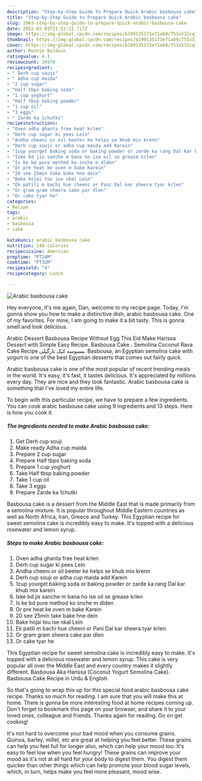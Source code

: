 ```yaml
---
description: "Step-by-Step Guide to Prepare Quick Arabic basbousa cake"
title: "Step-by-Step Guide to Prepare Quick Arabic basbousa cake"
slug: 2963-step-by-step-guide-to-prepare-quick-arabic-basbousa-cake
date: 2022-02-03T21:52:21.717Z
image: https://img-global.cpcdn.com/recipes/b199135171e71ab9/751x532cq70/arabic-basbousa-cake-recipe-main-photo.jpg
thumbnail: https://img-global.cpcdn.com/recipes/b199135171e71ab9/751x532cq70/arabic-basbousa-cake-recipe-main-photo.jpg
cover: https://img-global.cpcdn.com/recipes/b199135171e71ab9/751x532cq70/arabic-basbousa-cake-recipe-main-photo.jpg
author: Ronnie Baldwin
ratingvalue: 4.1
reviewcount: 34970
recipeingredient:
- " Derh cup souji"
- " Adha cup maida"
- "2 cup sugar"
- "Half tbps baking soda"
- "1 cup yoghurt"
- "Half tbsp baking powder"
- "1 cup oil"
- "3 eggs"
- " Zarde ka 1chutki"
recipeinstructions:
- "Oven adha ghanta free heat krlen"
- "Derh cup sugar ki pees Lein"
- "Andha cheeni or oil beeter ke helps se khub mix krenn"
- "Derh cup souji or adha cup maida add Karein"
- "1cup yourget baking soda or baking powder or zarde ka rang Dal kar khub mix karein"
- "Iske bd jis sanche m bana ho ise oil se grease krlen"
- "Is ke bd pure method ko snche m dlden"
- "Or pre heat ke oven m bake Karein"
- "20 see 25min take bake hne dein"
- "Bake hojai tou ise nkal Lein"
- "Ek patili m bachi hue cheeni or Pani Dal kar sheera tyar krlen"
- "Or gram gram sheera cake par dlen"
- "Or cake tyar he"
categories:
- Recipe
tags:
- arabic
- basbousa
- cake

katakunci: arabic basbousa cake 
nutrition: 149 calories
recipecuisine: American
preptime: "PT24M"
cooktime: "PT32M"
recipeyield: "4"
recipecategory: Lunch

---
```



![Arabic basbousa cake](https://img-global.cpcdn.com/recipes/b199135171e71ab9/751x532cq70/arabic-basbousa-cake-recipe-main-photo.jpg)

Hey everyone, it's me again, Dan, welcome to my recipe page. Today, I'm gonna show you how to make a distinctive dish, arabic basbousa cake. One of my favorites. For mine, I am going to make it a bit tasty. This is gonna smell and look delicious.

Arabic Dessert Basbousa Recipe Without Egg This Eid Make Harissa Dessert with Simple Easy Recipe. Basbousa Cake ، Semolina Coconut Rava Cake Recipe بسبوسه کیک نارگیلی. Basbousa, an Egyptian semolina cake with yogurt is one of the best Egyptian desserts that comes out fairly quick.

Arabic basbousa cake is one of the most popular of recent trending meals in the world. It's easy, it's fast, it tastes delicious. It's appreciated by millions every day. They are nice and they look fantastic. Arabic basbousa cake is something that I've loved my entire life.


To begin with this particular recipe, we have to prepare a few ingredients. You can cook arabic basbousa cake using 9 ingredients and 13 steps. Here is how you cook it.

<!--inarticleads1-->

##### The ingredients needed to make Arabic basbousa cake:

1. Get  Derh cup souji
1. Make ready  Adha cup maida
1. Prepare 2 cup sugar
1. Prepare Half tbps baking soda
1. Prepare 1 cup yoghurt
1. Take Half tbsp baking powder
1. Take 1 cup oil
1. Take 3 eggs
1. Prepare  Zarde ka 1chutki


Basbousa cake is a dessert from the Middle East that is made primarily from a semolina mixture. It is popular throughout Middle Eastern countries as well as North Africa, Iran, Greece and Turkey. This Egyptian recipe for sweet semolina cake is incredibly easy to make. It&#39;s topped with a delicious rosewater and lemon syrup. 

<!--inarticleads2-->

##### Steps to make Arabic basbousa cake:

1. Oven adha ghanta free heat krlen
1. Derh cup sugar ki pees Lein
1. Andha cheeni or oil beeter ke helps se khub mix krenn
1. Derh cup souji or adha cup maida add Karein
1. 1cup yourget baking soda or baking powder or zarde ka rang Dal kar khub mix karein
1. Iske bd jis sanche m bana ho ise oil se grease krlen
1. Is ke bd pure method ko snche m dlden
1. Or pre heat ke oven m bake Karein
1. 20 see 25min take bake hne dein
1. Bake hojai tou ise nkal Lein
1. Ek patili m bachi hue cheeni or Pani Dal kar sheera tyar krlen
1. Or gram gram sheera cake par dlen
1. Or cake tyar he


This Egyptian recipe for sweet semolina cake is incredibly easy to make. It&#39;s topped with a delicious rosewater and lemon syrup. This cake is very popular all over the Middle East and every country makes it slightly different. Basbousa Aka Harissa (Coconut Yogurt Semolina Cake). Basbousa Cake Recipe in Urdu &amp; English 

So that's going to wrap this up for this special food arabic basbousa cake recipe. Thanks so much for reading. I am sure that you will make this at home. There is gonna be more interesting food at home recipes coming up. Don't forget to bookmark this page on your browser, and share it to your loved ones, colleague and friends. Thanks again for reading. Go on get cooking!

It's not hard to overcome your bad mood when you consume grains. Quinoa, barley, millet, etc are great at helping you feel better. These grains can help you feel full for longer also, which can help your mood too. It's easy to feel low when you feel hungry! These grains can improve your mood as it's not at all hard for your body to digest them. You digest them quicker than other things which can help promote your blood sugar levels, which, in turn, helps make you feel more pleasant, mood wise.
